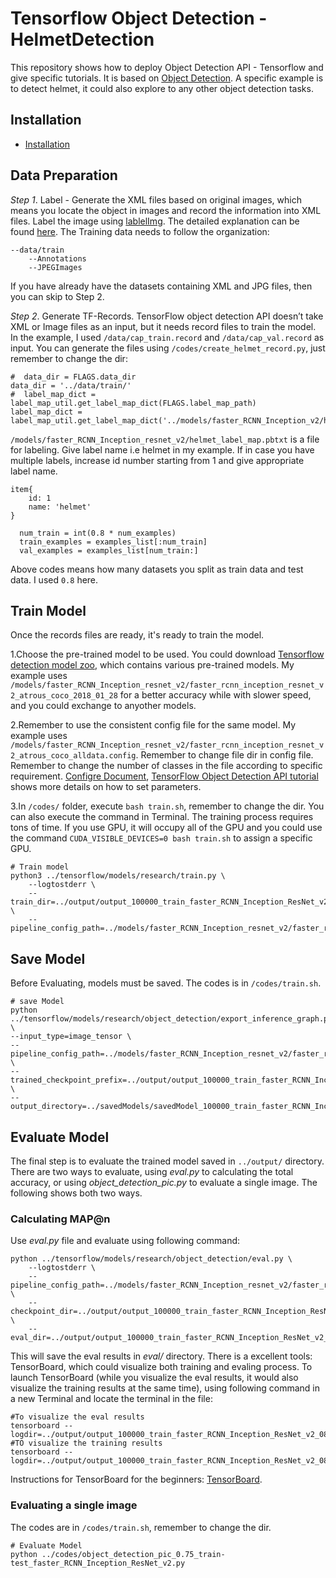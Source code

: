 # Tensorflow Object Detection - HelmetDetection

This repository shows how to deploy Object Detection API - Tensorflow and give specific tutorials. It is based on [Object Detection](https://github.com/tensorflow/models/tree/master/research/object_detection). A specific example is to detect helmet, it could also explore to any other object detection tasks.

## Installation

* [Installation](https://github.com/tensorflow/models/blob/master/research/object_detection/g3doc/installation.md)

## Data Preparation

*Step 1*. Label - Generate the XML files based on original images, which means you locate the object in images and record the information into XML files. Label the image using [lablelImg](https://github.com/tzutalin/labelImg). The detailed explanation can be found [here](https://www.youtube.com/watch?v=K_mFnvzyLvc&list=PLQVvvaa0QuDcNK5GeCQnxYnSSaar2tpku&index=3). The Training data needs to follow the organization:

```
--data/train
    --Annotations
    --JPEGImages
```

If you have already have the datasets containing XML and JPG files, then you can skip to Step 2.

*Step 2*. Generate TF-Records. TensorFlow object detection API doesn’t take XML or Image files as an input, but it needs record files to train the model. In the example, I used `/data/cap_train.record` and `/data/cap_val.record` as input. You can generate the files using `/codes/create_helmet_record.py`, just remember to change the dir:

```
#  data_dir = FLAGS.data_dir
data_dir = '../data/train/'
#  label_map_dict = label_map_util.get_label_map_dict(FLAGS.label_map_path)
label_map_dict = label_map_util.get_label_map_dict('../models/faster_RCNN_Inception_v2/helmet_label_map.pbtxt')
```

`/models/faster_RCNN_Inception_resnet_v2/helmet_label_map.pbtxt` is a file for labeling. Give label name i.e helmet in my example. If in case you have multiple labels, increase id number starting from 1 and give appropriate label name.

```
item{
	id: 1
	name: 'helmet'
}
```

```
  num_train = int(0.8 * num_examples)
  train_examples = examples_list[:num_train]
  val_examples = examples_list[num_train:]
```

Above codes means how many datasets you split as train data and test data. I used `0.8` here.

## Train Model
Once the records files are ready, it's ready to train the model.

1.Choose the pre-trained model to be used. You could download [Tensorflow detection model zoo](https://github.com/tensorflow/models/blob/master/research/object_detection/g3doc/detection_model_zoo.md), which contains various pre-trained models. My example uses `/models/faster_RCNN_Inception_resnet_v2/faster_rcnn_inception_resnet_v2_atrous_coco_2018_01_28` for a better accuracy while with slower speed, and you could exchange to anyother models.

2.Remember to use the consistent config file for the same model. My example uses `/models/faster_RCNN_Inception_resnet_v2/faster_rcnn_inception_resnet_v2_atrous_coco_alldata.config`. Remember to change file dir in config file. Remember to change the number of classes in the file according to specific requirement. [Configre Document](https://github.com/tensorflow/models/blob/master/research/object_detection/g3doc/configuring_jobs.md), [TensorFlow Object Detection API tutorial](https://becominghuman.ai/tensorflow-object-detection-api-tutorial-training-and-evaluating-custom-object-detector-ed2594afcf73) shows more details on how to set parameters.

3.In `/codes/` folder, execute `bash train.sh`, remember to change the dir. You can also execute the command in Terminal. The training process requires tons of time. If you use GPU, it will occupy all of the GPU and you could use the command `CUDA_VISIBLE_DEVICES=0 bash train.sh` to assign a specific GPU.

```
# Train model
python3 ../tensorflow/models/research/train.py \
    --logtostderr \
    --train_dir=../output/output_100000_train_faster_RCNN_Inception_ResNet_v2_0802 \
    --pipeline_config_path=../models/faster_RCNN_Inception_resnet_v2/faster_rcnn_inception_resnet_v2_atrous_coco_alldata.config
```

## Save Model

Before Evaluating, models must be saved. The codes is in `/codes/train.sh`.

```
# save Model
python ../tensorflow/models/research/object_detection/export_inference_graph.py \
--input_type=image_tensor \
--pipeline_config_path=../models/faster_RCNN_Inception_resnet_v2/faster_rcnn_inception_resnet_v2_atrous_coco_alldata.config \
--trained_checkpoint_prefix=../output/output_100000_train_faster_RCNN_Inception_ResNet_v2_0802/model.ckpt \
--output_directory=../savedModels/savedModel_100000_train_faster_RCNN_Inception_ResNet_v2_0802
```

## Evaluate Model

The final step is to evaluate the trained model saved in `../output/` directory. There are two ways to evaluate, using *eval.py* to calculating the total accuracy, or using *object_detection_pic.py* to evaluate a single image. The following shows both two ways.

### Calculating MAP@n 
Use *eval.py* file and evaluate using following command:

```
python ../tensorflow/models/research/object_detection/eval.py \
    --logtostderr \
    --pipeline_config_path=../models/faster_RCNN_Inception_resnet_v2/faster_rcnn_inception_resnet_v2_atrous_coco_alldata.config \
    --checkpoint_dir=../output/output_100000_train_faster_RCNN_Inception_ResNet_v2_0802 \
    --eval_dir=../output/output_100000_train_faster_RCNN_Inception_ResNet_v2_0802/eval/
```

This will save the eval results in *eval/* directory. There is a excellent tools: TensorBoard, which could visualize both training and evaling process. To launch TensorBoard (while you visualize the eval results, it would also visualize the training results at the same time), using following command in a new Terminal and locate the terminal in the file:

```
#To visualize the eval results
tensorboard --logdir=../output/output_100000_train_faster_RCNN_Inception_ResNet_v2_0802/eval/
#TO visualize the training results
tensorboard --logdir=../output/output_100000_train_faster_RCNN_Inception_ResNet_v2_0802
```

Instructions for TensorBoard for the beginners: [TensorBoard](https://github.com/tensorflow/tensorboard).

### Evaluating a single image

The codes are in `/codes/train.sh`, remember to change the dir.

```
# Evaluate Model
python ../codes/object_detection_pic_0.75_train-test_faster_RCNN_Inception_ResNet_v2.py
```



